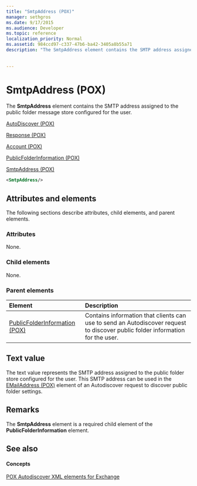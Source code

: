 ```yaml
---
title: "SmtpAddress (POX)"
manager: sethgros
ms.date: 9/17/2015
ms.audience: Developer
ms.topic: reference
localization_priority: Normal
ms.assetid: 984ccd97-c337-47b6-ba42-3405a8b55a71
description: "The SmtpAddress element contains the SMTP address assigned to the public folder message store configured for the user."
 
 
---
```


# SmtpAddress (POX)

The **SmtpAddress** element contains the SMTP address assigned to the public folder message store configured for the user. 
  
[AutoDiscover (POX)](autodiscover-pox.md)
  
[Response (POX)](response-pox.md)
  
[Account (POX)](account-pox.md)
  
[PublicFolderInformation (POX)](publicfolderinformation-pox.md)
  
[SmtpAddress (POX)](smtpaddress-pox.md)
  
```XML
<SmtpAddress/>
```

## Attributes and elements

The following sections describe attributes, child elements, and parent elements.
  
### Attributes

None.
  
### Child elements

None.
  
### Parent elements

|**Element**|**Description**|
|:-----|:-----|
|[PublicFolderInformation (POX)](publicfolderinformation-pox.md) <br/> |Contains information that clients can use to send an Autodiscover request to discover public folder information for the user.  <br/> |
   
## Text value

The text value represents the SMTP address assigned to the public folder store configured for the user. This SMTP address can be used in the [EMailAddress (POX)](emailaddress-pox.md) element of an Autodiscover request to discover public folder settings. 
  
## Remarks

The **SmtpAddress** element is a required child element of the **PublicFolderInformation** element. 
  
## See also

#### Concepts

[POX Autodiscover XML elements for Exchange](pox-autodiscover-xml-elements-for-exchange.md)

